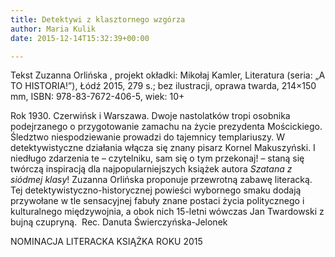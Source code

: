 ```yaml
---
title: Detektywi z klasztornego wzgórza
author: Maria Kulik
date: 2015-12-14T15:32:39+00:00

---
```

Tekst Zuzanna Orlińska , projekt okładki: Mikołaj Kamler, Literatura (seria: „A TO HISTORIA!”), Łódź 2015, 279 s.; bez ilustracji, oprawa twarda, 214&#215;150 mm, ISBN: 978-83-7672-406-5, wiek: 10+


Rok 1930. Czerwińsk i Warszawa. Dwoje nastolatków tropi osobnika podejrzanego o przygotowanie zamachu na życie prezydenta Mościckiego. Śledztwo niespodziewanie prowadzi do tajemnicy templariuszy. W detektywistyczne działania włącza się znany pisarz Kornel Makuszyński. I niedługo zdarzenia te – czytelniku, sam się o tym przekonaj! – staną się twórczą inspiracją dla najpopularniejszych książek autora _Szatana z siódmej klasy_! Zuzanna Orlińska proponuje przewrotną zabawę literacką. Tej detektywistyczno-historycznej powieści wybornego smaku dodają przywołane w tle sensacyjnej fabuły znane postaci życia politycznego i kulturalnego międzywojnia, a obok nich 15-letni wówczas Jan Twardowski z bujną czupryną.  Rec. Danuta Świerczyńska-Jelonek

NOMINACJA LITERACKA KSIĄŻKA ROKU 2015
